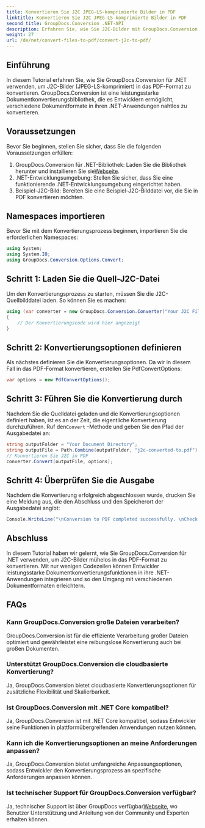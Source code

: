 ```yaml
---
title: Konvertieren Sie J2C JPEG-LS-komprimierte Bilder in PDF
linktitle: Konvertieren Sie J2C JPEG-LS-komprimierte Bilder in PDF
second_title: GroupDocs.Conversion .NET-API
description: Erfahren Sie, wie Sie J2C-Bilder mit GroupDocs.Conversion für .NET mühelos in PDF konvertieren und so Ihren Dokumentenverarbeitungsprozess optimieren.
weight: 27
url: /de/net/convert-files-to-pdf/convert-j2c-to-pdf/
---
```

## Einführung
In diesem Tutorial erfahren Sie, wie Sie GroupDocs.Conversion für .NET verwenden, um J2C-Bilder (JPEG-LS-komprimiert) in das PDF-Format zu konvertieren. GroupDocs.Conversion ist eine leistungsstarke Dokumentkonvertierungsbibliothek, die es Entwicklern ermöglicht, verschiedene Dokumentformate in ihren .NET-Anwendungen nahtlos zu konvertieren.
## Voraussetzungen
Bevor Sie beginnen, stellen Sie sicher, dass Sie die folgenden Voraussetzungen erfüllen:
1.  GroupDocs.Conversion für .NET-Bibliothek: Laden Sie die Bibliothek herunter und installieren Sie sie[Webseite](https://releases.groupdocs.com/conversion/net/).
2. .NET-Entwicklungsumgebung: Stellen Sie sicher, dass Sie eine funktionierende .NET-Entwicklungsumgebung eingerichtet haben.
3. Beispiel-J2C-Bild: Bereiten Sie eine Beispiel-J2C-Bilddatei vor, die Sie in PDF konvertieren möchten.

## Namespaces importieren
Bevor Sie mit dem Konvertierungsprozess beginnen, importieren Sie die erforderlichen Namespaces:
```csharp
using System;
using System.IO;
using GroupDocs.Conversion.Options.Convert;
```
## Schritt 1: Laden Sie die Quell-J2C-Datei
Um den Konvertierungsprozess zu starten, müssen Sie die J2C-Quellbilddatei laden. So können Sie es machen:
```csharp
using (var converter = new GroupDocs.Conversion.Converter("Your J2C File Path"))
{
    // Der Konvertierungscode wird hier angezeigt
}
```
## Schritt 2: Konvertierungsoptionen definieren
Als nächstes definieren Sie die Konvertierungsoptionen. Da wir in diesem Fall in das PDF-Format konvertieren, erstellen Sie PdfConvertOptions:
```csharp
var options = new PdfConvertOptions();
```
## Schritt 3: Führen Sie die Konvertierung durch
 Nachdem Sie die Quelldatei geladen und die Konvertierungsoptionen definiert haben, ist es an der Zeit, die eigentliche Konvertierung durchzuführen. Ruf den`Convert` -Methode und geben Sie den Pfad der Ausgabedatei an:
```csharp
string outputFolder = "Your Document Directory";
string outputFile = Path.Combine(outputFolder, "j2c-converted-to.pdf");
// Konvertieren Sie J2C in PDF
converter.Convert(outputFile, options);
```
## Schritt 4: Überprüfen Sie die Ausgabe
Nachdem die Konvertierung erfolgreich abgeschlossen wurde, drucken Sie eine Meldung aus, die den Abschluss und den Speicherort der Ausgabedatei angibt:
```csharp
Console.WriteLine("\nConversion to PDF completed successfully. \nCheck output in {0}", outputFolder);
```

## Abschluss
In diesem Tutorial haben wir gelernt, wie Sie GroupDocs.Conversion für .NET verwenden, um J2C-Bilder mühelos in das PDF-Format zu konvertieren. Mit nur wenigen Codezeilen können Entwickler leistungsstarke Dokumentkonvertierungsfunktionen in ihre .NET-Anwendungen integrieren und so den Umgang mit verschiedenen Dokumentformaten erleichtern.
## FAQs
### Kann GroupDocs.Conversion große Dateien verarbeiten?
GroupDocs.Conversion ist für die effiziente Verarbeitung großer Dateien optimiert und gewährleistet eine reibungslose Konvertierung auch bei großen Dokumenten.
### Unterstützt GroupDocs.Conversion die cloudbasierte Konvertierung?
Ja, GroupDocs.Conversion bietet cloudbasierte Konvertierungsoptionen für zusätzliche Flexibilität und Skalierbarkeit.
### Ist GroupDocs.Conversion mit .NET Core kompatibel?
Ja, GroupDocs.Conversion ist mit .NET Core kompatibel, sodass Entwickler seine Funktionen in plattformübergreifenden Anwendungen nutzen können.
### Kann ich die Konvertierungsoptionen an meine Anforderungen anpassen?
Ja, GroupDocs.Conversion bietet umfangreiche Anpassungsoptionen, sodass Entwickler den Konvertierungsprozess an spezifische Anforderungen anpassen können.
### Ist technischer Support für GroupDocs.Conversion verfügbar?
Ja, technischer Support ist über GroupDocs verfügbar[Webseite](https://forum.groupdocs.com/c/conversion/11), wo Benutzer Unterstützung und Anleitung von der Community und Experten erhalten können.